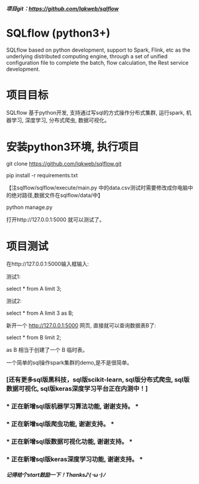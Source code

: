 ##### 项目git：https://github.com/lqkweb/sqlflow

# SQLflow (python3+)
SQLflow based on python development, support to Spark, Flink, etc as the underlying distributed computing engine, through a set of unified configuration file to complete the batch, flow calculation, the Rest service development.

# 项目目标
SQLflow 基于python开发, 支持通过写sql的方式操作分布式集群, 运行spark, 机器学习, 深度学习, 分布式爬虫, 数据可视化。

# 安装python3环境, 执行项目

git clone https://github.com/lqkweb/sqlflow.git

pip install -r requirements.txt

【注sqlflow/sqlflow/execute/main.py 中的data.csv测试时需要修改成你电脑中的绝对路径,数据文件在sqlflow/data/中】

python manage.py

打开http://127.0.0.1:5000 就可以测试了。

# 项目测试

在http://127.0.0.1:5000输入框输入:

测试1:

select * from A limit 3;

测试2:

select * from A limit 3 as B;

新开一个 http://127.0.0.1:5000 网页, 直接就可以查询数据表B了:

select * from B limit 2;

as B 相当于创建了一个 B 临时表。

一个简单的sql操作spark集群的demo,是不是很简单。

### [还有更多sql版黑科技，sql版scikit-learn, sql版分布式爬虫, sql版数据可视化, sql版keras深度学习平台正在内测中！]

### * 正在新增sql版机器学习算法功能, 谢谢支持。 *
### * 正在新增sql版爬虫功能, 谢谢支持。 *
### * 正在新增sql版数据可视化功能, 谢谢支持。 *
### * 正在新增sql版keras深度学习功能, 谢谢支持。 *


##### 记得给个start鼓励一下！Thanks♪(･ω･)ﾉ